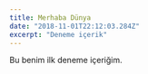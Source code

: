 ```yaml
---
title: Merhaba Dünya
date: "2018-11-01T22:12:03.284Z"
excerpt: "Deneme içerik"
---
```


Bu benim ilk deneme içeriğim.
